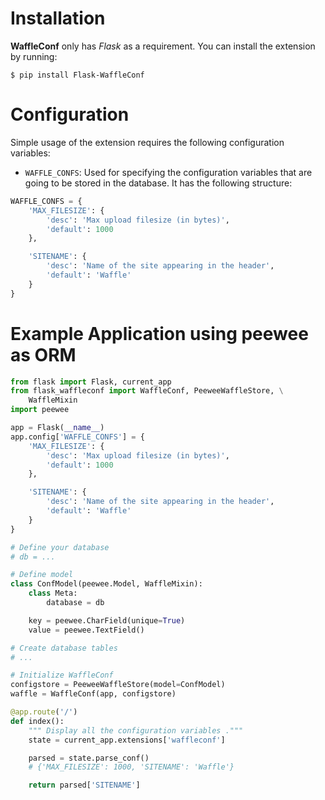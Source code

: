 # Installation

**WaffleConf** only has *Flask* as a requirement. You can install the extension
by running:

```
$ pip install Flask-WaffleConf
```

# Configuration

Simple usage of the extension requires the following configuration variables:

- `WAFFLE_CONFS`: Used for specifying the configuration variables that are
  going to be stored in the database. It has the following structure:

```python
WAFFLE_CONFS = {
    'MAX_FILESIZE': {
        'desc': 'Max upload filesize (in bytes)',
        'default': 1000
    },

    'SITENAME': {
        'desc': 'Name of the site appearing in the header',
        'default': 'Waffle'
    }
}
```

# Example Application using peewee as ORM

```python
from flask import Flask, current_app
from flask_waffleconf import WaffleConf, PeeweeWaffleStore, \
    WaffleMixin
import peewee

app = Flask(__name__)
app.config['WAFFLE_CONFS'] = {
    'MAX_FILESIZE': {
        'desc': 'Max upload filesize (in bytes)',
        'default': 1000
    },

    'SITENAME': {
        'desc': 'Name of the site appearing in the header',
        'default': 'Waffle'
    }
}

# Define your database
# db = ...

# Define model
class ConfModel(peewee.Model, WaffleMixin):
    class Meta:
        database = db

    key = peewee.CharField(unique=True)
    value = peewee.TextField()

# Create database tables
# ...

# Initialize WaffleConf
configstore = PeeweeWaffleStore(model=ConfModel)
waffle = WaffleConf(app, configstore)

@app.route('/')
def index():
    """ Display all the configuration variables ."""
    state = current_app.extensions['waffleconf']

    parsed = state.parse_conf()
    # {'MAX_FILESIZE': 1000, 'SITENAME': 'Waffle'}

    return parsed['SITENAME']
```
